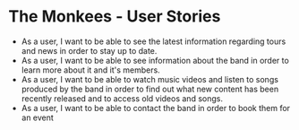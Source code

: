 # The Monkees - User Stories

* As a user, I want to be able to see the latest information regarding tours and news in order to stay up to date.
* As a user, I want to be able to see information about the band in order to learn more about it and it's members.
* As a user, I want to be able to watch music videos and listen to songs produced by the band in order to find out what new content has been recently released and to access old videos
  and songs.
* As a user, I want to be able to contact the band in order to book them for an event